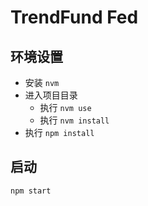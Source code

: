 # TrendFund Fed

## 环境设置

- 安装 `nvm`
- 进入项目目录
  - 执行 `nvm use`
  - 执行 `nvm install`
- 执行 `npm install`

## 启动

```shell
npm start
```

